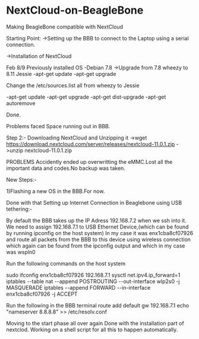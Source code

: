 # NextCloud-on-BeagleBone
Making BeagleBone compatible with NextCloud


Starting Point:
->Setting up the BBB to connect to the Laptop using a serial connection.

->Installation of NextCloud 


Feb 8/9
Previously installed OS -Debian 7.8 
->Upgrade from 7.8  wheezy to 8.11 Jessie
-apt-get update
-apt-get upgrade

Change the /etc/sources.list all from wheezy to Jessie

-apt-get update
-apt-get upgrade
-apt-get dist-upgrade
-apt-get autoremove

Done.

Problems faced
Space running out in BBB.


Step 2:-
Downloading NextCloud and Unzipping it
 ->wget https://download.nextcloud.com/server/releases/nextcloud-11.0.1.zip
 ->unzip nextcloud-11.0.1.zip
 
 
 
 PROBLEMS
 Accidently ended up overwritting the eMMC.Lost all the important data and codes.No backup was taken.
 
 
 New Steps:-
 
 1)Flashing a new OS in the BBB.For now.
 
 Done with that
 Setting up Internet Connection in Beaglebone using USB tethering:-
 
 By default the BBB takes up the IP Adress 192.168.7.2 when we ssh into it.
 We need to assign 192.168.7.1 to USB Ethernet Device,(which can be found by running ipconfig on the host system)
 In my case it was enx1cba8cf07926 and route all packets from the BBB to this device using wireless connection which 
 again can be found from the ipconfig output and which in my case was wspln0
 
 Run the following commands on the host system
 
 sudo ifconfig enx1cba8cf07926 192.168.7.1
 sysctl net.ipv4.ip_forward=1
 iptables --table nat --append POSTROUTING --out-interface wlp2s0 -j MASQUERADE
iptables --append FORWARD --in-interface enx1cba8cf07926 -j ACCEPT


Run the following in the BBB terminal
route add default gw 192.168.7.1
echo "nameserver 8.8.8.8" >> /etc/resolv.conf

Moving to the start phase all over again 
Done with the installation part of nextclod.
Working on a shell script for all this to happen automatically.





